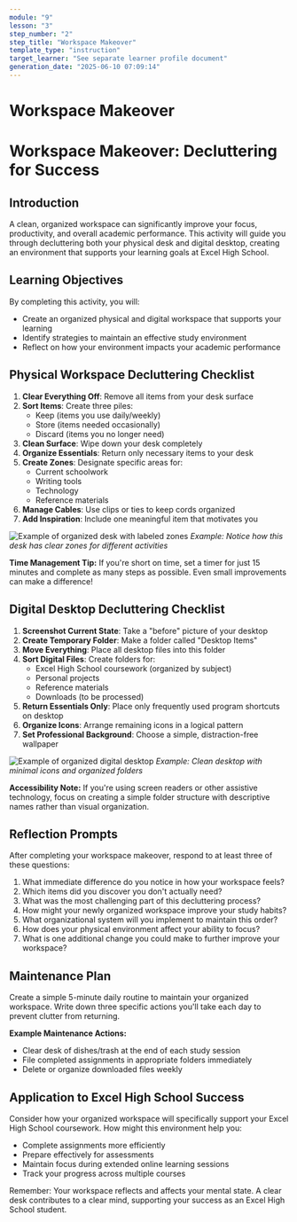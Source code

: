 ```yaml
---
module: "9"
lesson: "3"
step_number: "2"
step_title: "Workspace Makeover"
template_type: "instruction"
target_learner: "See separate learner profile document"
generation_date: "2025-06-10 07:09:14"
---
```


# Workspace Makeover

# Workspace Makeover: Decluttering for Success

## Introduction
A clean, organized workspace can significantly improve your focus, productivity, and overall academic performance. This activity will guide you through decluttering both your physical desk and digital desktop, creating an environment that supports your learning goals at Excel High School.

## Learning Objectives
By completing this activity, you will:
- Create an organized physical and digital workspace that supports your learning
- Identify strategies to maintain an effective study environment
- Reflect on how your environment impacts your academic performance

## Physical Workspace Decluttering Checklist

1. **Clear Everything Off**: Remove all items from your desk surface
2. **Sort Items**: Create three piles:
   - Keep (items you use daily/weekly)
   - Store (items needed occasionally)
   - Discard (items you no longer need)
3. **Clean Surface**: Wipe down your desk completely
4. **Organize Essentials**: Return only necessary items to your desk
5. **Create Zones**: Designate specific areas for:
   - Current schoolwork
   - Writing tools
   - Technology
   - Reference materials
6. **Manage Cables**: Use clips or ties to keep cords organized
7. **Add Inspiration**: Include one meaningful item that motivates you

![Example of organized desk with labeled zones](https://example.com/organized-desk.jpg)
*Example: Notice how this desk has clear zones for different activities*

**Time Management Tip:** If you're short on time, set a timer for just 15 minutes and complete as many steps as possible. Even small improvements can make a difference!

## Digital Desktop Decluttering Checklist

1. **Screenshot Current State**: Take a "before" picture of your desktop
2. **Create Temporary Folder**: Make a folder called "Desktop Items"
3. **Move Everything**: Place all desktop files into this folder
4. **Sort Digital Files**: Create folders for:
   - Excel High School coursework (organized by subject)
   - Personal projects
   - Reference materials
   - Downloads (to be processed)
5. **Return Essentials Only**: Place only frequently used program shortcuts on desktop
6. **Organize Icons**: Arrange remaining icons in a logical pattern
7. **Set Professional Background**: Choose a simple, distraction-free wallpaper

![Example of organized digital desktop](https://example.com/organized-desktop.jpg)
*Example: Clean desktop with minimal icons and organized folders*

**Accessibility Note:** If you're using screen readers or other assistive technology, focus on creating a simple folder structure with descriptive names rather than visual organization.

## Reflection Prompts

After completing your workspace makeover, respond to at least three of these questions:

1. What immediate difference do you notice in how your workspace feels?
2. Which items did you discover you don't actually need?
3. What was the most challenging part of this decluttering process?
4. How might your newly organized workspace improve your study habits?
5. What organizational system will you implement to maintain this order?
6. How does your physical environment affect your ability to focus?
7. What is one additional change you could make to further improve your workspace?

## Maintenance Plan

Create a simple 5-minute daily routine to maintain your organized workspace. Write down three specific actions you'll take each day to prevent clutter from returning.

**Example Maintenance Actions:**
- Clear desk of dishes/trash at the end of each study session
- File completed assignments in appropriate folders immediately
- Delete or organize downloaded files weekly

## Application to Excel High School Success

Consider how your organized workspace will specifically support your Excel High School coursework. How might this environment help you:
- Complete assignments more efficiently
- Prepare effectively for assessments
- Maintain focus during extended online learning sessions
- Track your progress across multiple courses

Remember: Your workspace reflects and affects your mental state. A clear desk contributes to a clear mind, supporting your success as an Excel High School student.